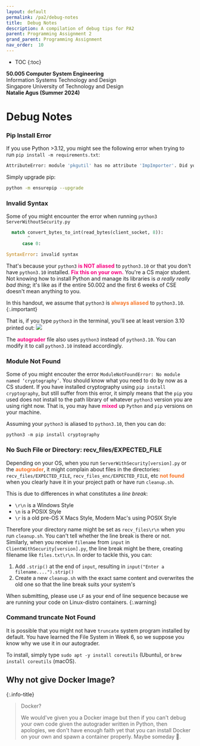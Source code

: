 ```yaml
---
layout: default
permalink: /pa2/debug-notes
title:  Debug Notes
description: A compilation of debug tips for PA2
parent: Programming Assignment 2
grand_parent: Programming Assignment
nav_order:  10
---
```



* TOC
{:toc}

**50.005 Computer System Engineering**
<br>
Information Systems Technology and Design
<br>
Singapore University of Technology and Design
<br>
**Natalie Agus (Summer 2024)**


# Debug Notes

### Pip Install Error

If you use Python >3.12, you might see the following error when trying to run `pip install -m requirements.txt`:

```sh
AttributeError: module 'pkgutil' has no attribute 'ImpImporter'. Did you mean: 'zipimporter'?
```

Simply upgrade pip:

```sh
python -m ensurepip --upgrade
```

### Invalid Syntax

Some of you might encounter the error when running `python3 ServerWithoutSecurity.py`

```python
  match convert_bytes_to_int(read_bytes(client_socket, 8)):
        ^
      case 0:

SyntaxError: invalid syntax
```

That's because your `python3` <span style="color:#f7007f;"><b>is NOT aliased</b></span> to `python3.10` or that you don't have `python3.10` installed. <span style="color:#f7007f;"><b>Fix this on your own.</b></span> You're a CS major student. Not knowing how to install Python and manage its libraries is _a really really bad thing_; it's like as if the entire 50.002 and the first 6 weeks of CSE doesn't mean anything to you.

In this handout, we assume that `python3` is <span style="color:#f77729;"><b>always aliased</b></span> to `python3.10`.
{:.important}

That is, if you type `python3` in the terminal, you'll see at least version 3.10 printed out:
<img src="{{ site.baseurl }}/assets/images/pa2/5.png"  class="center_full no-invert"/>

The <span style="color:#f7007f;"><b>autograder</b></span> file also uses `python3` instead of `python3.10`. You can modify it to call `python3.10` instead accordingly.

### Module Not Found

Some of you might encouter the error `ModuleNotFoundError: No module named ‘cryptography’`. You should know what you need to do by now as a CS student. If you have installed cryptography using `pip install cryptography`, but still suffer from this error, it simply means that the `pip` you used does not install to the path library of whatever `python3` version you are using right now. That is, you may have <span style="color:#f7007f;"><b>mixed</b></span> up `Python` and `pip` versions on your machine.

Assuming your `python3` is aliased to `python3.10`, then you can do:

```
python3 -m pip install cryptography
```

### No Such File or Directory: recv_files/EXPECTED_FILE

Depending on your OS, when you run `ServerWithSecurity[version].py` or the <span style="color:#f77729;"><b>autograder</b></span>, it might complain about files in the directories: `recv_files/EXPECTED_FILE`, `recv_files_enc/EXPECTED_FILE`, etc <span style="color:#f77729;"><b>not found</b></span> when you clearly have it in your project path or have run `cleanup.sh`.

This is due to differences in what constitutes a _line break_:

- `\r\n` is a Windows Style
- `\n` is a POSIX Style
- `\r` is a old pre-OS X Macs Style, Modern Mac's using POSIX Style

Therefore your directory name might be set as `recv_files\r\n` when you run `cleanup.sh`. You can't tell whether the line break is there or not. Similarly, when you receive `filename` from `input` in `ClientWithSecurity[version].py`, the line break might be there, creating filename like `files.txt\r\n`. In order to tackle this, you can:

1. Add `.strip()` at the end of `input`, resulting in `input("Enter a filename....").strip()`
2. Create a new `cleanup.sh` with the exact same content and overwrites the old one so that the line break suits your system's

When submitting, please use `LF` as your end of line sequence because we are running your code on Linux-distro containers.
{:.warning}

### Command truncate Not Found

It is possible that you might not have `truncate` system program installed by default. You have learned the File System in Week 6, so we suppose you know why we use it in our autograder.

To install, simply type `sudo apt -y install coreutils` (Ubuntu), or `brew install coreutils` (macOS).



<!-- ### Bot: Autograder Fails to Run

If the bot complains that the autograder **fails to run**, then check if you have modified the `./cleanup.sh` to be **executable**. We did not explicitly tell you to `chmod +x ./cleanup.sh` , but we _did_ ask you to run it. 

{:.highlight}
You did go through Lab 1 right? Yes? We assume you know how to _apply knowledge_.

### Local Autograder Works, but not Bot's

Check that your local autograder did printout **exactly** the following:

<img src="{{ site.baseurl }}/assets/images/pa2/3.png"  class="center_fifty no-invert"/>

That means: **no error messages** like "file A not found". We only give `autograde.py` to you so that you can have some kind of checker beforehand, but we can't guarantee 100% that it will not give false positives because you might not be using the same exact Python >3.10 version, have different system programs or different Linux distros altogether. 

If you're not sure what went wrong, **just OPEN** `autograde.py` and figure it out. It's in Python! How hard can it be? -->


## Why not give Docker Image?

{:.info-title}
> Docker?
> 
> We would've given you a Docker image but then if you can't debug your own code given the autograder written in Python, then apologies, we don't have enough faith yet that you can install Docker on your own and spawn a container properly. Maybe someday 🥹.